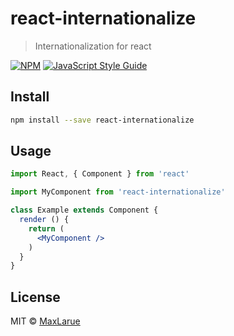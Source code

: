 # react-internationalize

> Internationalization for react

[![NPM](https://img.shields.io/npm/v/react-internationalize.svg)](https://www.npmjs.com/package/react-internationalize) [![JavaScript Style Guide](https://img.shields.io/badge/code_style-standard-brightgreen.svg)](https://standardjs.com)

## Install

```bash
npm install --save react-internationalize
```

## Usage

```jsx
import React, { Component } from 'react'

import MyComponent from 'react-internationalize'

class Example extends Component {
  render () {
    return (
      <MyComponent />
    )
  }
}
```

## License

MIT © [MaxLarue](https://github.com/MaxLarue)

